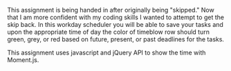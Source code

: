 This assignment is being handed in after originally being "skipped." Now that I am more confident with my coding skills I wanted to attempt to get the skip back. In this workday scheduler you will be able to save your tasks and upon the appropriate time of day the color of timeblow row should turn green, grey, or red based on future, present, or past deadlines for the tasks.

This assignment uses javascript and jQuery API to show the time with Moment.js. 

<img src="">
